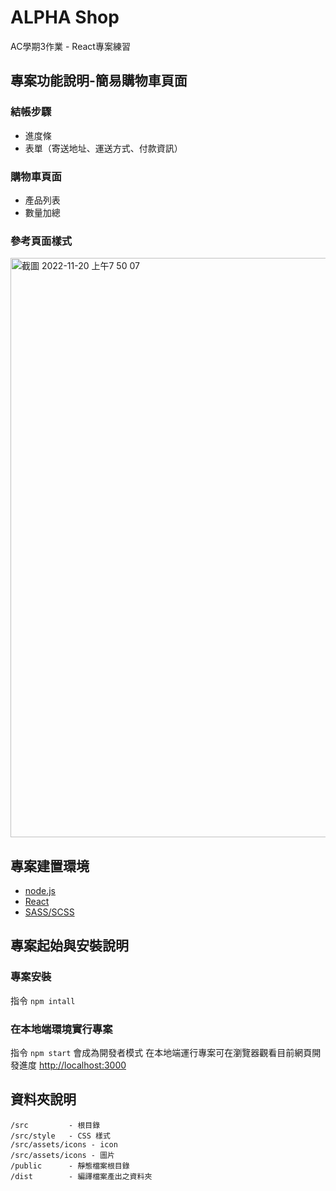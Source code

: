 # ALPHA Shop

AC學期3作業 - React專案練習

## 專案功能說明-簡易購物車頁面
### 結帳步驟
- 進度條
- 表單（寄送地址、運送方式、付款資訊）
### 購物車頁面
- 產品列表
- 數量加總
### 參考頁面樣式
<img width="927" alt="截圖 2022-11-20 上午7 50 07" src="https://user-images.githubusercontent.com/55677877/202878007-fc94264c-aa22-43c2-a5f4-21f6f43f1c27.png">

## 專案建置環境
- [node.js](https://nodejs.org/en/)
- [React](https://zh-hant.reactjs.org/)
- [SASS/SCSS](https://sass-lang.com/)

## 專案起始與安裝說明
### 專案安裝
指令 `npm intall`

### 在本地端環境實行專案
指令 `npm start` 會成為開發者模式
在本地端運行專案可在瀏覽器觀看目前網頁開發進度 [http://localhost:3000](http://localhost:3000)

## 資料夾說明
```
/src         - 根目錄
/src/style   - CSS 樣式
/src/assets/icons - icon
/src/assets/icons - 圖片
/public      - 靜態檔案根目錄
/dist        - 編譯檔案產出之資料夾
```
